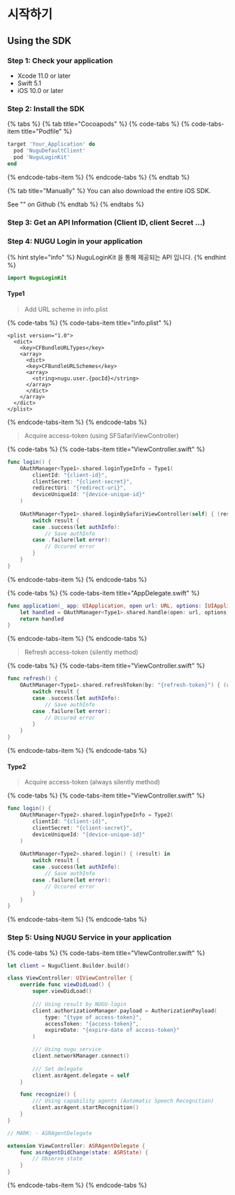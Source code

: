 # 시작하기

## Using the SDK

### Step 1: Check your application

* Xcode 11.0 or later
* Swift 5.1
* iOS 10.0 or later

### Step 2: Install the SDK

{% tabs %}
{% tab title="Cocoapods" %}
{% code-tabs %}
{% code-tabs-item title="Podfile" %}
```ruby
target 'Your_Application' do
  pod 'NuguDefaultClient'
  pod 'NuguLoginKit'
end
```
{% endcode-tabs-item %}
{% endcode-tabs %}
{% endtab %}

{% tab title="Manually" %}
You can also download the entire iOS SDK.

See "" on Github
{% endtab %}
{% endtabs %}

### Step 3: Get an API Information \(Client ID, client Secret ...\)

### Step 4: NUGU Login in your application

{% hint style="info" %}
 NuguLoginKit 을 통해 제공되는 API 입니다.
{% endhint %}

```swift
import NuguLoginKit
```

#### Type1

> Add URL scheme in info.plist

{% code-tabs %}
{% code-tabs-item title="info.plist" %}
```text
<plist version="1.0">
  <dict>
    <key>CFBundleURLTypes</key>
    <array>
      <dict>
      <key>CFBundleURLSchemes</key>
      <array>
        <string>nugu.user.{pocId}</string>
      </array>
      </dict>
    </array>
  </dict>
</plist>
```
{% endcode-tabs-item %}
{% endcode-tabs %}

> Acquire access-token \(using SFSafariViewController\)

{% code-tabs %}
{% code-tabs-item title="ViewController.swift" %}
```swift
func login() {
    OAuthManager<Type1>.shared.loginTypeInfo = Type1(
        clientId: "{client-id}",
        clientSecret: "{client-secret}",
        redirectUri: "{redirect-uri}",
        deviceUniqueId: "{device-unique-id}"
    )
    
    OAuthManager<Type1>.shared.loginBySafariViewController(self) { (result) in
        switch result {
        case .success(let authInfo):
            // Save authInfo
        case .failure(let error):
            // Occured error
        }
    }
}
```
{% endcode-tabs-item %}
{% endcode-tabs %}

{% code-tabs %}
{% code-tabs-item title="AppDelegate.swift" %}
```swift
func application(_ app: UIApplication, open url: URL, options: [UIApplication.OpenURLOptionsKey : Any] = [:]) -> Bool {
    let handled = OAuthManager<Type1>.shared.handle(open: url, options: options)
    return handled
}
```
{% endcode-tabs-item %}
{% endcode-tabs %}

> Refresh access-token \(silently method\)

{% code-tabs %}
{% code-tabs-item title="ViewController.swift" %}
```swift
func refresh() {
    OAuthManager<Type1>.shared.refreshToken(by: "{refresh-token}") { (result) in
        switch result {
        case .success(let authInfo):
            // Save authInfo
        case .failure(let error):
            // Occured error
        }
    }
}
```
{% endcode-tabs-item %}
{% endcode-tabs %}

#### Type2

> Acquire access-token \(always silently method\)

{% code-tabs %}
{% code-tabs-item title="ViewController.swift" %}
```swift
func login() {
    OAuthManager<Type2>.shared.loginTypeInfo = Type2(
        clientId: "{client-id}",
        clientSecret: "{client-secret}",
        deviceUniqueId: "{device-unique-id}"
    )
    
    OAuthManager<Type2>.shared.login() { (result) in
        switch result {
        case .success(let authInfo):
            // Save authInfo
        case .failure(let error):
            // Occured error
        }
    }
}
```
{% endcode-tabs-item %}
{% endcode-tabs %}

### Step 5: Using NUGU Service in your application

{% code-tabs %}
{% code-tabs-item title="VIewController.swift" %}
```swift
let client = NuguClient.Builder.build()

class ViewController: UIViewController {
    override func viewDidLoad() {
        super.viewDidLoad()
        
        /// Using result by NUGU-login
        client.authorizationManager.payload = AuthorizationPayload(
            type: "{type of access-token}",
            accessToken: "{access-token}",
            expireDate: "{expire-date of access-token}"
        )

        /// Using nugu service    
        client.networkManager.connect()
        
        /// Set delegate
        client.asrAgent.delegate = self
    }

    func recognize() {
        /// Using capability agents (Automatic Speech Recognition)
        client.asrAgent.startRecognition()
    }
}

// MARK: - ASRAgentDelegate

extension ViewController: ASRAgentDelegate {
    func asrAgentDidChange(state: ASRState) {
        // Observe state
    }
}
```
{% endcode-tabs-item %}
{% endcode-tabs %}


